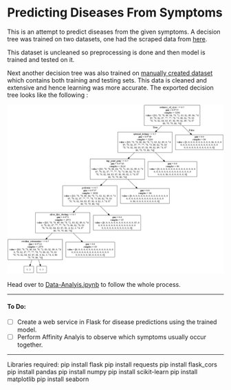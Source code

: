# Predicting Diseases From Symptoms

This is an attempt to predict diseases from the given symptoms. A decision tree was trained on two datasets, one had the scraped data from [here](http://people.dbmi.columbia.edu/~friedma/Projects/DiseaseSymptomKB/index.html).

This dataset is uncleaned so preprocessing is done and then model is trained and tested on it.

Next another decision tree was also trained on [manually created dataset](https://github.com/Aniruddha-Tapas/Predicting-Diseases-From-Symptoms/tree/master/Manual-Data) which contains both training and testing sets. This data is cleaned and extensive and hence learning was more accurate. The exported decision tree looks like the following :

![Decision-Tree](https://raw.githubusercontent.com/Aniruddha-Tapas/Predicting-Diseases-From-Symptoms/master/tree-top5.png)


Head over to [Data-Analyis.ipynb](https://github.com/Aniruddha-Tapas/Predicting-Diseases-From-Symptoms/blob/master/Data-Analysis.ipynb) to follow the whole process.

<hr>

#### To Do:

- [ ] Create a web service in Flask for disease predictions using the trained model.
- [ ] Perform Affinity Analyis to observe which symptoms usually occur together.

<hr>

Libraries required:
pip install flask
pip install requests
pip install flask_cors
pip install pandas
pip install numpy
pip install scikit-learn
pip install matplotlib
pip install seaborn
